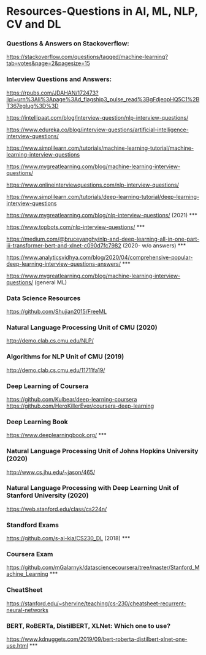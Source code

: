 # Resources-Questions in AI, ML, NLP, CV and DL

### Questions & Answers on Stackoverflow:
https://stackoverflow.com/questions/tagged/machine-learning?tab=votes&page=2&pagesize=15

### Interview Questions and Answers:
https://rpubs.com/JDAHAN/172473?lipi=urn%3Ali%3Apage%3Ad_flagship3_pulse_read%3BgFdjeopHQ5C1%2BT367egIug%3D%3D

https://intellipaat.com/blog/interview-question/nlp-interview-questions/

https://www.edureka.co/blog/interview-questions/artificial-intelligence-interview-questions/

https://www.simplilearn.com/tutorials/machine-learning-tutorial/machine-learning-interview-questions

https://www.mygreatlearning.com/blog/machine-learning-interview-questions/

https://www.onlineinterviewquestions.com/nlp-interview-questions/

https://www.simplilearn.com/tutorials/deep-learning-tutorial/deep-learning-interview-questions

https://www.mygreatlearning.com/blog/nlp-interview-questions/   (2021) ***

https://www.topbots.com/nlp-interview-questions/ ***

https://medium.com/@bruceyanghy/nlp-and-deep-learning-all-in-one-part-iii-transformer-bert-and-xlnet-c090d7fc7982  (2020- w/o answers) ***

https://www.analyticsvidhya.com/blog/2020/04/comprehensive-popular-deep-learning-interview-questions-answers/ ***

https://www.mygreatlearning.com/blog/machine-learning-interview-questions/   (general ML)



### Data Science Resources
https://github.com/Shujian2015/FreeML

### Natural Language Processing Unit of CMU (2020)
http://demo.clab.cs.cmu.edu/NLP/

### Algorithms for NLP Unit of CMU (2019)
http://demo.clab.cs.cmu.edu/11711fa19/

### Deep Learning of Coursera
https://github.com/Kulbear/deep-learning-coursera
https://github.com/HeroKillerEver/coursera-deep-learning

### Deep Learning Book
https://www.deeplearningbook.org/  ***

### Natural Language Processing Unit of Johns Hopkins University (2020)
http://www.cs.jhu.edu/~jason/465/

### Natural Language Processing with Deep Learning Unit of Stanford University (2020)
https://web.stanford.edu/class/cs224n/

### Standford Exams
https://github.com/s-ai-kia/CS230_DL    (2018) ***

### Coursera Exam
https://github.com/mGalarnyk/datasciencecoursera/tree/master/Stanford_Machine_Learning ***

### CheatSheet
https://stanford.edu/~shervine/teaching/cs-230/cheatsheet-recurrent-neural-networks

### BERT, RoBERTa, DistilBERT, XLNet: Which one to use?
https://www.kdnuggets.com/2019/09/bert-roberta-distilbert-xlnet-one-use.html   ***

